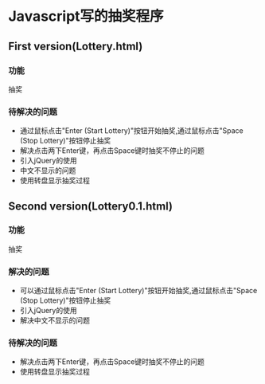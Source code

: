 # Javascript写的抽奖程序

## First version(Lottery.html)
### 功能
抽奖

### 待解决的问题
- 通过鼠标点击"Enter (Start Lottery)"按钮开始抽奖,通过鼠标点击"Space (Stop Lottery)"按钮停止抽奖
- 解决点击两下Enter键，再点击Space键时抽奖不停止的问题
- 引入jQuery的使用
- 中文不显示的问题
- 使用转盘显示抽奖过程

## Second version(Lottery0.1.html)
### 功能
抽奖

### 解决的问题
- 可以通过鼠标点击"Enter (Start Lottery)"按钮开始抽奖,通过鼠标点击"Space (Stop Lottery)"按钮停止抽奖
- 引入jQuery的使用
- 解决中文不显示的问题

### 待解决的问题
- 解决点击两下Enter键，再点击Space键时抽奖不停止的问题
- 使用转盘显示抽奖过程

